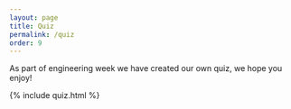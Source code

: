 ```yaml
---
layout: page
title: Quiz
permalink: /quiz
order: 9
---
```


As part of engineering week we have created our own quiz, we hope you enjoy!

{% include quiz.html %}

